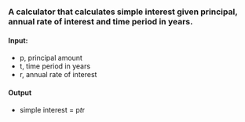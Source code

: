 ### A calculator that calculates simple interest given principal, annual rate of interest and time period in years.

#### Input:
   - p, principal amount
   - t, time period in years
   - r, annual rate of interest
#### Output
   - simple interest = p*t*r
